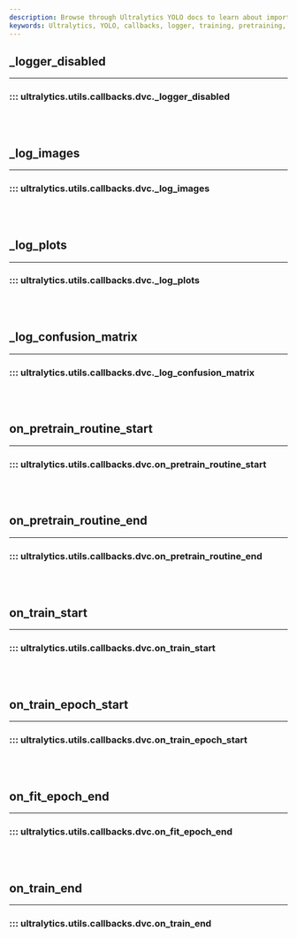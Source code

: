 ```yaml
---
description: Browse through Ultralytics YOLO docs to learn about important logging and callback functions used in training and pretraining models.
keywords: Ultralytics, YOLO, callbacks, logger, training, pretraining, machine learning, models
---
```


## _logger_disabled
---
### ::: ultralytics.utils.callbacks.dvc._logger_disabled
<br><br>

## _log_images
---
### ::: ultralytics.utils.callbacks.dvc._log_images
<br><br>

## _log_plots
---
### ::: ultralytics.utils.callbacks.dvc._log_plots
<br><br>

## _log_confusion_matrix
---
### ::: ultralytics.utils.callbacks.dvc._log_confusion_matrix
<br><br>

## on_pretrain_routine_start
---
### ::: ultralytics.utils.callbacks.dvc.on_pretrain_routine_start
<br><br>

## on_pretrain_routine_end
---
### ::: ultralytics.utils.callbacks.dvc.on_pretrain_routine_end
<br><br>

## on_train_start
---
### ::: ultralytics.utils.callbacks.dvc.on_train_start
<br><br>

## on_train_epoch_start
---
### ::: ultralytics.utils.callbacks.dvc.on_train_epoch_start
<br><br>

## on_fit_epoch_end
---
### ::: ultralytics.utils.callbacks.dvc.on_fit_epoch_end
<br><br>

## on_train_end
---
### ::: ultralytics.utils.callbacks.dvc.on_train_end
<br><br>
